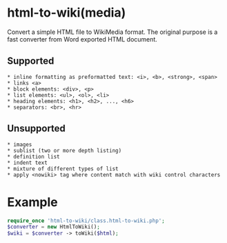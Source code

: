 # html-to-wiki(media)
Convert a simple HTML file to WikiMedia format. The original purpose is a fast converter from Word exported HTML document. 

## Supported

```
* inline formatting as preformatted text: <i>, <b>, <strong>, <span>
* links <a>
* block elements: <div>, <p>
* list elements: <ul>, <ol>, <li>
* heading elements: <h1>, <h2>, ..., <h6>
* separators: <br>, <hr>
```

## Unsupported

```
* images
* sublist (two or more depth listing)
* definition list
* indent text
* mixture of different types of list
* apply <nowiki> tag where content match with wiki control characters
```

# Example
```php
require_once 'html-to-wiki/class.html-to-wiki.php';
$converter = new HtmlToWiki();
$wiki = $converter -> toWiki($html);
```